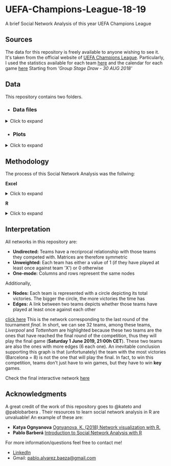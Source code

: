 # UEFA-Champions-League-18-19
A brief Social Network Analysis of this year UEFA Champions League

## Sources
The data for this repository is freely available to anyone wishing to see it. It's taken from the official website of [UEFA Champions League](https://www.uefa.com/uefachampionsleague/index.html). Particularly, I used the statistics available for each team [here](https://www.uefa.com/uefachampionsleague/season=2019/statistics/round=2000980/clubs/index.html) and the calendar for each game [here](https://www.uefa.com/uefachampionsleague/season=2019/matches/#/dw/1141) Starting from *'Group Stage Draw - 30 AUG 2018'*

## Data
This repository contains two folders.

- ### **Data files**
<details>
    <summary>Click to expand</summary>
    
    1. champions_league_2019_data: Data for each of the teams competing, each column represents.
        - Team: 32 teams that compited in this competition starting from 'Group Stage Draw'
        - Country: Acronym for each of the countries corresponding to each team 
        - Group: Corresponding group to each team 
        - Gstage vic: Total team victories for the 'Group Stage Round'
        - RF16 vic: Total team victories for the 'Round of 16'
        - Tvic1: Total team victories up to 'Round of 16' (inclusive)
        - Qf vic: Total team victories for the 'Quarter-Finals Round' 
        - Tvic2: Total team victories up to 'Quarter-Finals Round' (inclusive)
        - Sf vic: Total team victories for the 'Semi-Finals Round' 
        - Tvic3: Total team victories up to 'Semi-Finals Round' (inclusive)
    
    2. champions_league_2019_gs: Group Stage matrix
    3. champions_league_2019_r16: Round of 16 matrix
    4. champions_league_2019_quarterf: Quarter-Finals matrix
    5. champions_league_2019_semif: Semi-Finals matrix
    6. champions_league_2019_final: Final matrix
</details>
    
- ### **Plots**
<details>
    <summary>Click to expand</summary>
    
    - champions_league_2019_gs_plot: Group Stage (igraph)
    - champions_league_2019_r16_plot: Round of 16 (igraph)
    - champions_league_2019_quarterf_plot: Quarter-Finals (igraph)
    - champions_league_2019_semif_plot: Semi-Finals (igraph)
    - champions_league_2019_final_plot: Final (igraph)
    - champions_league_2019_community: Community detection (igraph)
</details>
      
## Methodology 
The process of this Social Network Analysis was the follwing:

**Excel**
<details>
    <summary>Click to expand</summary>
    
    1. Create adjacency matrices for each of the rounds of the tournament
    2. Create a spreadsheet with the general information of each of the teams competing in the tournament
    
</details>

**R**
<details>
    <summary>Click to expand</summary>
    
    1. Read data files
    2. Create data frames
    3. Convert data frames to matrices
    4. Replace 'NA values with '0'
    5. Convert 'champions_league_2019_data' to vectors
    6. Create graph objects
    7. Set attributes to nodes (teams) and edges (links)
    8. Plot igraph graphs
    9. Analyze networks, nodes, and edges
    10. Convert graph object 'final_g' to visNetwork object
    11. Set attributes and features to nodes and edges
    12. Plot visNetwork object
</details>
    
## Interpretation

All networks in this repository are:
* **Undirected:** Teams have a recriprocal relationship with those teams they competed with. Matrices are therefore symmetric
* **Unweighted:** Each team has either a value of 1 (if they have played at least once against team 'X') or 0 otherwise
* **One-mode:** Columns and rows represent the same nodes

Additionally,
- **Nodes:** Each team is represented with a circle depicting its total victories. The bigger the circle, the more victories the time has
- **Edges:** A link between two teams depicts whether those teams have played at least once against each other

[click here](https://github.com/Pablo-A-Baeza/UEFA-Champions-League-18-19/blob/master/Plots/Champions_League_2019_Final_Plot.pdf)
This is the network corresponding to the last round of the tournament *final*. In short, we can see 32 teams, among these teams, *Liverpool* and *Tottenham* are highlighted because these two teams are the ones that have reached the final round of the competition, thus they will play the final game (**Saturday  1 June 2019, 21:00h CET**). These two teams are also the ones with more edges (6 each one).
An inevitable conclusion supporting this graph is that (unfortunately) the team with the most victories (Barcelona = 8) is not the one that will play the final. In fact, to win this competition, teams don't just have to win games, but they have to win **key** games.

Check the final interactive network [here](https://pablo-a-baeza.github.io/UEFA-Champions-League-18-19/index.html)

## Acknowledgments
A great credit of the work of this repository goes to @kateto and @pablobarbera . Their resources to learn social network analysis in R are unvaluable! An example of these are:

- **Katya Ognyanova** [Ognyanova, K. (2018) Network visualization with R.](https://kateto.net/network-visualization)
- **Pablo Barberá** [Introduction to Social Network Analysis with R](http://pablobarbera.com/big-data-upf/html/02a-networks-intro-visualization.html)


For more information/questions feel free to contact me!
- [LinkedIn](www.linkedin.com/in/pabloalvarezbaeza)
- Gmail: pablo.alvarez.baeza@gmail.com
